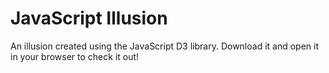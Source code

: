# JavaScript Illusion

An illusion created using the JavaScript D3 library. Download it and open it in your browser to check it out!
